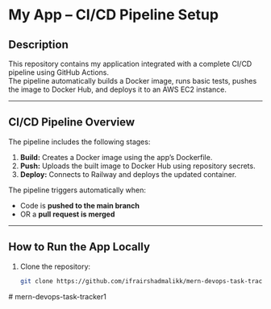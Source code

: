 # My App – CI/CD Pipeline Setup

## Description
This repository contains my application integrated with a complete CI/CD pipeline using GitHub Actions.  
The pipeline automatically builds a Docker image, runs basic tests, pushes the image to Docker Hub, and deploys it to an AWS EC2 instance.

---

##  CI/CD Pipeline Overview
The pipeline includes the following stages:

1. **Build:** Creates a Docker image using the app’s Dockerfile.    
3. **Push:** Uploads the built image to Docker Hub using repository secrets.  
4. **Deploy:** Connects to Railway and deploys the updated container.

The pipeline triggers automatically when:
- Code is **pushed to the main branch**
- OR a **pull request is merged**

---

##  How to Run the App Locally
1. Clone the repository:
   ```bash
   git clone https://github.com/ifrairshadmalikk/mern-devops-task-tracker
   

#   m e r n - d e v o p s - t a s k - t r a c k e r 1  
 